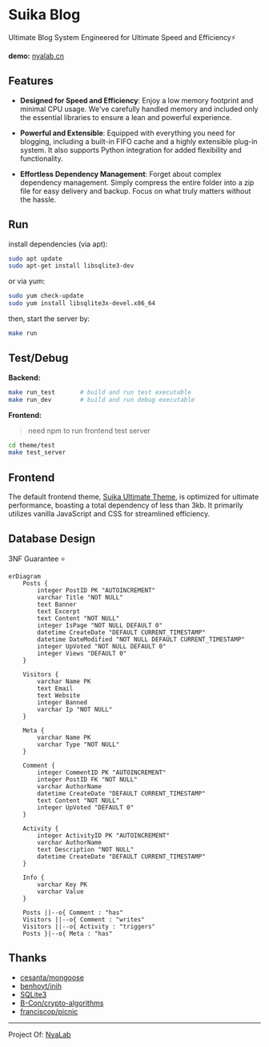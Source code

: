 # Suika Blog
Ultimate Blog System Engineered for Ultimate Speed and Efficiency⚡

**demo:** [nyalab.cn](nyalab.cn)

## Features
+ **Designed for Speed and Efficiency**: Enjoy a low memory footprint and minimal CPU usage. We've carefully handled memory and included only the essential libraries to ensure a lean and powerful experience.
  
+ **Powerful and Extensible**: Equipped with everything you need for blogging, including a built-in FIFO cache and a highly extensible plug-in system. It also supports Python integration for added flexibility and functionality.
  
+ **Effortless Dependency Management**: Forget about complex dependency management. Simply compress the entire folder into a zip file for easy delivery and backup. Focus on what truly matters without the hassle.

## Run

install dependencies (via apt):

```bash
sudo apt update
sudo apt-get install libsqlite3-dev
```
or via yum:

```bash
sudo yum check-update
sudo yum install libsqlite3x-devel.x86_64
```

then, start the server by:
```bash
make run
```

## Test/Debug
**Backend:**
```bash
make run_test       # build and run test executable
make run_dev        # build and run debug executable
```
**Frontend:**
> need npm to run frontend test server

```bash
cd theme/test
make test_server
```

## Frontend
The default frontend theme, [Suika Ultimate Theme](./theme/readme.md), is optimized for ultimate performance, boasting a total dependency of less than 3kb. It primarily utilizes vanilla JavaScript and CSS for streamlined efficiency.

## Database Design
3NF Guarantee ⭐

```mermaid
erDiagram
    Posts {
        integer PostID PK "AUTOINCREMENT"
        varchar Title "NOT NULL"
        text Banner
        text Excerpt
        text Content "NOT NULL"
        integer IsPage "NOT NULL DEFAULT 0"
        datetime CreateDate "DEFAULT CURRENT_TIMESTAMP"
        datetime DateModified "NOT NULL DEFAULT CURRENT_TIMESTAMP"
        integer UpVoted "NOT NULL DEFAULT 0"
        integer Views "DEFAULT 0"
    }

    Visitors {
        varchar Name PK
        text Email
        text Website
        integer Banned
        varchar Ip "NOT NULL"
    }

    Meta {
        varchar Name PK
        varchar Type "NOT NULL"
    }

    Comment {
        integer CommentID PK "AUTOINCREMENT"
        integer PostID FK "NOT NULL"
        varchar AuthorName
        datetime CreateDate "DEFAULT CURRENT_TIMESTAMP"
        text Content "NOT NULL"
        integer UpVoted "DEFAULT 0"
    }

    Activity {
        integer ActivityID PK "AUTOINCREMENT"
        varchar AuthorName
        text Description "NOT NULL"
        datetime CreateDate "DEFAULT CURRENT_TIMESTAMP"
    }

    Info {
        varchar Key PK
        varchar Value 
    }

    Posts ||--o{ Comment : "has"
    Visitors ||--o{ Comment : "writes"
    Visitors ||--o{ Activity : "triggers"
    Posts }|--o{ Meta : "has"
```

## Thanks
+ [cesanta/mongoose](https://github.com/cesanta/mongoose)
+ [benhoyt/inih](https://github.com/benhoyt/inih)
+ [SQLite3](https://www.sqlite.)
+ [B-Con/crypto-algorithms](https://github.com/B-Con/crypto-algorithms/)
+ [franciscop/picnic](https://github.com/franciscop/picnic)

---

Project Of: [NyaLab](https://nyalab.cn)
